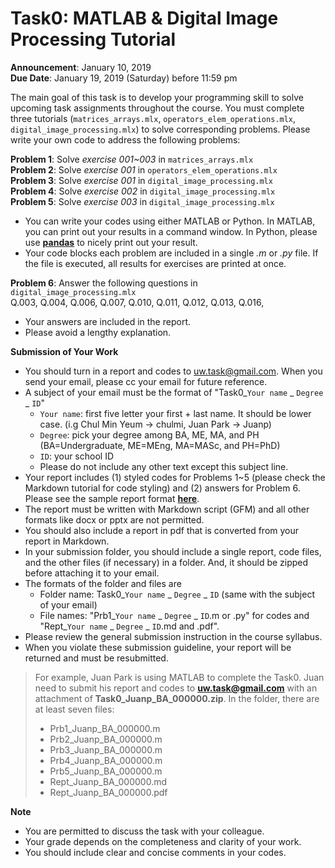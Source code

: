 # Task0: MATLAB & Digital Image Processing Tutorial

**Announcement**: January 10, 2019  
**Due Date**: January 19, 2019 (Saturday) before 11:59 pm

The main goal of this task is to develop your programming skill to solve upcoming task assignments throughout the course. You must complete three tutorials (`matrices_arrays.mlx`, `operators_elem_operations.mlx`, `digital_image_processing.mlx`) to solve corresponding problems. Please write your own code to address the following problems:

**Problem 1**: Solve *exercise 001~003* in `matrices_arrays.mlx`  
**Problem 2**: Solve *exercise 001* in `operators_elem_operations.mlx`   
**Problem 3**: Solve *exercise 001* in `digital_image_processing.mlx`  
**Problem 4**: Solve *exercise 002* in `digital_image_processing.mlx`  
**Problem 5**: Solve *exercise 003* in `digital_image_processing.mlx`  

- You can write your codes using either MATLAB or Python. In MATLAB, you can print out your results in a command window. In Python, please use [**pandas**](http://pandas.pydata.org/pandas-docs/version/0.15.2/10min.html) to nicely print out your result.
- Your code blocks each problem are included in a single *.m* or *.py* file. If the file is executed, all results for exercises are printed at once.   

**Problem 6**: Answer the following questions in `digital_image_processing.mlx`  
Q.003, Q.004, Q.006, Q.007, Q.010, Q.011, Q.012, Q.013, Q.016, 

- Your answers are included in the report. 
- Please avoid a lengthy explanation.

**Submission of Your Work**
* You should turn in a report and codes to uw.task@gmail.com. When you send your email, please cc your email for future reference.  
* A subject of your email must be the format of "Task0_`Your name` _ `Degree` _ `ID`"
	* `Your name`: first five letter your first + last name. It should be lower case. (i.g Chul Min Yeum -> chulmi, Juan Park -> Juanp)   
	* `Degree`: pick your degree among BA, ME, MA, and PH (BA=Undergraduate, ME=MEng, MA=MASc, and PH=PhD)  
	* `ID`: your school ID
	* Please do not include any other text except this subject line.    
* Your report includes (1) styled codes for Problems 1~5 (please check the Markdown tutorial for code styling) and (2) answers for Problem 6. Please see the sample report format [**here**](Task0_Juanp_BA_000000). 
* The report must be written with Markdown script (GFM) and all other formats like docx or pptx are not permitted. 
* You should also include a report in pdf that is converted from your report in Markdown.  
* In your submission folder, you should include a single report, code files, and the other files (if necessary) in a folder. And, it should be zipped before attaching it to your email. 
* The formats of the folder and files are 
	* Folder name: Task0_`Your name` _ `Degree` _ `ID` (same with the subject of your email)  
	* File names: "Prb1_`Your name` _ `Degree` _ `ID`.m or .py" for codes and "Rept_`Your name` _ `Degree` _ `ID`.md and .pdf".   
* Please review the general submission instruction in the course syllabus. 
* When you violate these submission guideline, your report will be returned and must be resubmitted. 

> For example, Juan Park is using MATLAB to complete the Task0. Juan need to submit his report and codes to **uw.task@gmail.com** with an attachment of **Task0_Juanp_BA_000000.zip**. In the folder, there are at least seven files: 
> * Prb1_Juanp_BA_000000.m
> * Prb2_Juanp_BA_000000.m
> * Prb3_Juanp_BA_000000.m
> * Prb4_Juanp_BA_000000.m
> * Prb5_Juanp_BA_000000.m
> * Rept_Juanp_BA_000000.md
> * Rept_Juanp_BA_000000.pdf

**Note**
* You are permitted to discuss the task with your colleague.  
* Your grade depends on the completeness and clarity of your work. 
* You should include clear and concise comments in your codes.